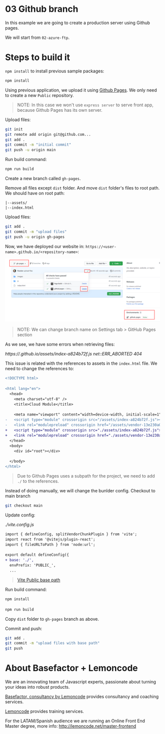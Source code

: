 # 03 Github branch

In this example we are going to create a production server using Github pages.

We will start from `02-azure-ftp`.

# Steps to build it

`npm install` to install previous sample packages:

```bash
npm install
```

Using previous application, we upload it using [Github Pages](https://pages.github.com/). We only need to create a new `Public` repository.

> NOTE: In this case we won't use `express server` to serve front app, because Github Pages has its own server.

Upload files:

```bash
git init
git remote add origin git@github.com...
git add .
git commit -m "initial commit"
git push -u origin main
```

Run build command:

```bash
npm run build
```

Create a new branch called `gh-pages`.

Remove all files except `dist` folder. And move `dist` folder's files to root path. We should have on root path:

```
|--assets/
|--index.html

```

Upload files:

```bash
git add .
git commit -m "upload files"
git push -u origin gh-pages
```

Now, we have deployed our website in: `https://<user-name>.github.io/<repository-name>`:

![01-open-gh-pages-url](./readme-resources/01-open-gh-pages-url.png)

> NOTE: We can change branch name on Settings tab > GitHub Pages section

As we see, we have some errors when retrieving files:

_https://<user-name>.github.io/assets/index-a824b72f.js net::ERR_ABORTED 404_

This issue is related with the references to assets in the `index.html` file. We need to change the references to:

```diff
<!DOCTYPE html>

<html lang="en">
  <head>
    <meta charset="utf-8" />
    <title>Cloud Module</title>

    <meta name="viewport" content="width=device-width, initial-scale=1" />
-   <script type="module" crossorigin src="/assets/index-a824b72f.js"></script>
-   <link rel="modulepreload" crossorigin href="/assets/vendor-13e230a0.js">
+   <script type="module" crossorigin src="./assets/index-a824b72f.js"></script>
+   <link rel="modulepreload" crossorigin href="./assets/vendor-13e230a0.js">
  </head>
  <body>
    <div id="root"></div>

  </body>
</html>
```

> Due to Github Pages uses a subpath for the project, we need to add `./` to the references.

Instead of doing manually, we will change the bunlder config. Checkout to main branch

```bash
git checkout main

```

Update config:

_./vite.config.js_

```diff
import { defineConfig, splitVendorChunkPlugin } from 'vite';
import react from '@vitejs/plugin-react';
import { fileURLToPath } from 'node:url';

export default defineConfig({
+ base: './',
  envPrefix: 'PUBLIC_',
  ...
```

> [Vite Public base path](https://vitejs.dev/guide/build.html#public-base-path)

Run build command:

```bash
npm install

npm run build

```

Copy `dist` folder to `gh-pages` branch as above.

Commit and push:

```bash
git add .
git commit -m "upload files with base path"
git push

```

# About Basefactor + Lemoncode

We are an innovating team of Javascript experts, passionate about turning your ideas into robust products.

[Basefactor, consultancy by Lemoncode](http://www.basefactor.com) provides consultancy and coaching services.

[Lemoncode](http://lemoncode.net/services/en/#en-home) provides training services.

For the LATAM/Spanish audience we are running an Online Front End Master degree, more info: http://lemoncode.net/master-frontend
